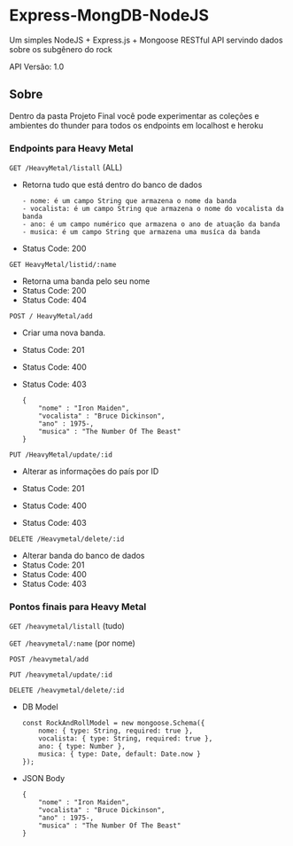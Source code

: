 # Express-MongDB-NodeJS

Um simples NodeJS + Express.js + Mongoose RESTful API servindo dados sobre os subgênero do rock

API Versão: 1.0

## Sobre

Dentro da pasta Projeto Final você pode experimentar as coleções e ambientes do thunder para todos os endpoints em localhost e heroku

### Endpoints para Heavy Metal

`GET /HeavyMetal/listall` (ALL)

 - Retorna tudo que está dentro do banco de dados

   ```
   - nome: é um campo String que armazena o nome da banda
   - vocalista: é um campo String que armazena o nome do vocalista da banda 
   - ano: é um campo numérico que armazena o ano de atuação da banda 
   - musica: é um campo String que armazena uma musíca da banda
   ```

 - Status Code: 200

`GET HeavyMetal/listid/:name` 

 - Retorna uma banda pelo seu nome
 - Status Code: 200
 - Status Code: 404

`POST / HeavyMetal/add`

- Criar uma nova banda.

- Status Code: 201

- Status Code: 400

- Status Code: 403

  ```
  {
      "nome" : "Iron Maiden",
      "vocalista" : "Bruce Dickinson",
      "ano" : 1975-,
      "musica" : "The Number Of The Beast"
  }
  ```

  

`PUT /HeavyMetal/update/:id`

- Alterar as informações do país por ID

- Status Code: 201
- Status Code: 400
- Status Code: 403

`DELETE /Heavymetal/delete/:id`

 - Alterar banda do banco de dados 
- Status Code: 201
- Status Code: 400
- Status Code: 403

### Pontos finais para Heavy Metal

`GET /heavymetal/listall` (tudo)

`GET /heavymetal/:name` (por nome)

`POST /heavymetal/add`

`PUT /heavymetal/update/:id`

`DELETE /heavymetal/delete/:id`

 - DB Model

   ```
   const RockAndRollModel = new mongoose.Schema({ 
       nome: { type: String, required: true }, 
       vocalista: { type: String, required: true },
       ano: { type: Number },
       musica: { type: Date, default: Date.now } 
   });
   ```

 - JSON Body

   ```
   {
       "nome" : "Iron Maiden",
       "vocalista" : "Bruce Dickinson",
       "ano" : 1975-,
       "musica" : "The Number Of The Beast"
   }
